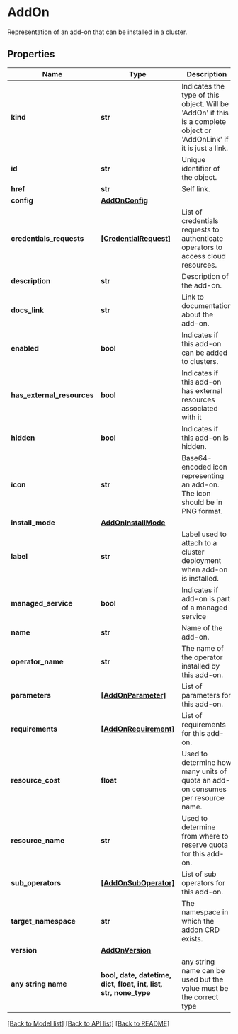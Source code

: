 # AddOn

Representation of an add-on that can be installed in a cluster.

## Properties
Name | Type | Description | Notes
------------ | ------------- | ------------- | -------------
**kind** | **str** | Indicates the type of this object. Will be &#39;AddOn&#39; if this is a complete object or &#39;AddOnLink&#39; if it is just a link. | [optional]
**id** | **str** | Unique identifier of the object. | [optional]
**href** | **str** | Self link. | [optional]
**config** | [**AddOnConfig**](AddOnConfig.md) |  | [optional]
**credentials_requests** | [**[CredentialRequest]**](CredentialRequest.md) | List of credentials requests to authenticate operators to access cloud resources. | [optional]
**description** | **str** | Description of the add-on. | [optional]
**docs_link** | **str** | Link to documentation about the add-on. | [optional]
**enabled** | **bool** | Indicates if this add-on can be added to clusters. | [optional]
**has_external_resources** | **bool** | Indicates if this add-on has external resources associated with it | [optional]
**hidden** | **bool** | Indicates if this add-on is hidden. | [optional]
**icon** | **str** | Base64-encoded icon representing an add-on. The icon should be in PNG format. | [optional]
**install_mode** | [**AddOnInstallMode**](AddOnInstallMode.md) |  | [optional]
**label** | **str** | Label used to attach to a cluster deployment when add-on is installed. | [optional]
**managed_service** | **bool** | Indicates if add-on is part of a managed service | [optional]
**name** | **str** | Name of the add-on. | [optional]
**operator_name** | **str** | The name of the operator installed by this add-on. | [optional]
**parameters** | [**[AddOnParameter]**](AddOnParameter.md) | List of parameters for this add-on. | [optional]
**requirements** | [**[AddOnRequirement]**](AddOnRequirement.md) | List of requirements for this add-on. | [optional]
**resource_cost** | **float** | Used to determine how many units of quota an add-on consumes per resource name. | [optional]
**resource_name** | **str** | Used to determine from where to reserve quota for this add-on. | [optional]
**sub_operators** | [**[AddOnSubOperator]**](AddOnSubOperator.md) | List of sub operators for this add-on. | [optional]
**target_namespace** | **str** | The namespace in which the addon CRD exists. | [optional]
**version** | [**AddOnVersion**](AddOnVersion.md) |  | [optional]
**any string name** | **bool, date, datetime, dict, float, int, list, str, none_type** | any string name can be used but the value must be the correct type | [optional]

[[Back to Model list]](../README.md#documentation-for-models) [[Back to API list]](../README.md#documentation-for-api-endpoints) [[Back to README]](../README.md)
